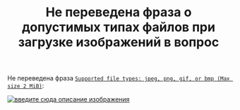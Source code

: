 ﻿---
title: "Не переведена фраза о допустимых типах файлов при загрузке изображений в вопрос"
se.owner.user_id: 507426
se.owner.display_name: "wchistow"
se.owner.link: "https://ru.meta.stackoverflow.com/users/507426/wchistow"
se.link: "https://ru.meta.stackoverflow.com/questions/14268/%d0%9d%d0%b5-%d0%bf%d0%b5%d1%80%d0%b5%d0%b2%d0%b5%d0%b4%d0%b5%d0%bd%d0%b0-%d1%84%d1%80%d0%b0%d0%b7%d0%b0-%d0%be-%d0%b4%d0%be%d0%bf%d1%83%d1%81%d1%82%d0%b8%d0%bc%d1%8b%d1%85-%d1%82%d0%b8%d0%bf%d0%b0%d1%85-%d1%84%d0%b0%d0%b9%d0%bb%d0%be%d0%b2-%d0%bf%d1%80%d0%b8-%d0%b7%d0%b0%d0%b3%d1%80%d1%83%d0%b7%d0%ba%d0%b5-%d0%b8%d0%b7%d0%be%d0%b1%d1%80%d0%b0%d0%b6%d0%b5%d0%bd%d0%b8%d0%b9-%d0%b2-%d0%b2%d0%be%d0%bf%d1%80%d0%be%d1%81"
se.question_id: 14268
se.post_type: question
---
<p>Не переведена фраза <a href="https://ru.traducir.win/strings/20364" rel="nofollow noreferrer"><code>Supported file types: jpeg, png, gif, or bmp (Max size 2 MiB)</code></a>:</p>
<p><a href="https://i.sstatic.net/6Hx12NZB.png" rel="nofollow noreferrer"><img src="https://i.sstatic.net/6Hx12NZB.png" alt="введите сюда описание изображения" /></a></p>
